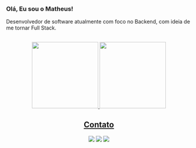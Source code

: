 ### Olá, Eu sou o Matheus! 


Desenvolvedor de software atualmente com foco no Backend, com ideia de me tornar Full Stack. 
</div>
  
  ##
 
<div> 

<div align="center">
  <a href="https://github.com/Matheusmachado01">
 
  <img height="180em" src="https://github-readme-stats.vercel.app/api?username=Matheusmachado01&show_icons=true&theme=dark&include_all_commits=true&count_private=true"/>
  <img height="180em" src="https://github-readme-stats.vercel.app/api/top-langs/?username=Matheusmachado01&layout=compact&langs_count=7&theme=dark"/>
 
 ## Contato 
    
  
<a href="https://www.linkedin.com/in/matheus-machado-281a33216/" target="_blank"><img src="https://img.shields.io/badge/-LinkedIn-%230077B5?style=for-the-badge&logo=linkedin&logoColor=white" target="_blank"></a> 
  <a href = "matheus.machado0191@gmail.com"><img src="https://img.shields.io/badge/-Gmail-%23333?style=for-the-badge&logo=gmail&logoColor=white" target="_blank"></a>
    <a href="https://www.instagram.com/matheus_machado91/" target="_blank"><img src="https://img.shields.io/badge/-Instagram-%23E4405F?style=for-the-badge&logo=instagram&logoColor=white" target="_blank"></a> 
    

